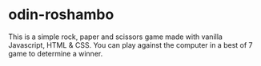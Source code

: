 # odin-roshambo


This is a simple rock, paper and scissors game made with vanilla Javascript, HTML & CSS. You can play against the computer in a best of 7 game to determine a winner. 
